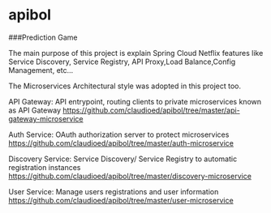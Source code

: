 # apibol
###Prediction Game

The main purpose of this project is explain Spring Cloud Netflix features like Service Discovery, Service Registry, API Proxy,Load Balance,Config Management, etc...

The Microservices Architectural style was adopted in this project too.


  API Gateway: API entrypoint, routing clients to private microservices known as API Gateway
  https://github.com/claudioed/apibol/tree/master/api-gateway-microservice
  
  Auth Service: OAuth authorization server to protect microservices  
  https://github.com/claudioed/apibol/tree/master/auth-microservice
  
  Discovery Service: Service Discovery/ Service Registry to automatic registration instances  
  https://github.com/claudioed/apibol/tree/master/discovery-microservice
  
  User Service: Manage users registrations and user information  
  https://github.com/claudioed/apibol/tree/master/user-microservice
  
